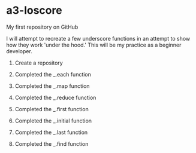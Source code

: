 # a3-loscore
My first repository on GitHub

I will attempt to recreate a few underscore functions in an attempt to show how they work 'under the hood.'
This will be my practice as a beginner developer.

1. Create a repository

2. Completed the _.each function

3. Completed the _.map function

4. Completed the _.reduce function

5. Completed the _.first function

6. Completed the _.initial function

7. Completed the _.last function

8. Completed the _.find function
